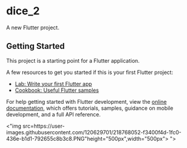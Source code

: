 # dice_2

A new Flutter project.

## Getting Started

This project is a starting point for a Flutter application.

A few resources to get you started if this is your first Flutter project:

- [Lab: Write your first Flutter app](https://docs.flutter.dev/get-started/codelab)
- [Cookbook: Useful Flutter samples](https://docs.flutter.dev/cookbook)

For help getting started with Flutter development, view the
[online documentation](https://docs.flutter.dev/), which offers tutorials,
samples, guidance on mobile development, and a full API reference.
<p>
<"img src=https://user-images.githubusercontent.com/120629701/218768052-f3400f4d-1fc0-436e-b1d1-792655c8b3c8.PNG"height="500px",width="500px">
">
</p>
